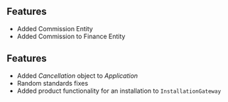 ## Features
- Added Commission Entity
- Added Commission to Finance Entity

## Features
- Added *Cancellation* object to *Application*
- Random standards fixes
- Added product functionality for an installation to `InstallationGateway`
